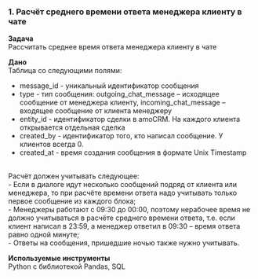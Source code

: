 ### 1. Расчёт среднего времени ответа менеджера клиенту в чате
**Задача**<br>
Рассчитать среднее время ответа менеджера клиенту в чате

**Дано**<br>
Таблица со следующими полями:<br>
- message_id - уникальный идентификатор сообщения<br>
- type - тип сообщения: outgoing_chat_message – исходящее сообщение от менеджера клиенту, incoming_chat_message – входящее сообщение от клиента менеджеру<br>
- entity_id - идентификатор сделки в amoCRM. На каждого клиента открывается отдельная сделка<br>
- created_by - идентификатор того, кто написал сообщение. У клиентов всегда 0.<br>
- created_at - время создания сообщения в формате Unix Timestamp<br>
<br>
Расчёт должен учитывать следующее:<br>
- Если в диалоге идут несколько сообщений подряд от клиента или менеджера, то при расчёте времени ответа надо учитывать только первое сообщение из каждого блока;<br>
- Менеджеры работают с 09:30 до 00:00, поэтому нерабочее время не должно учитываться в расчёте среднего времени ответа, т.е. если клиент написал в 23:59, а менеджер ответил в 09:30 – время ответа равно одной минуте;<br>
- Ответы на сообщения, пришедшие ночью также нужно учитывать.<br>

**Используемые инструменты**<br>
Python с библиотекой Pandas, SQL
